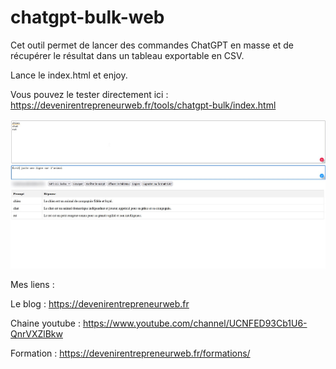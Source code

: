# chatgpt-bulk-web
Cet outil permet de lancer des commandes ChatGPT en masse et de récupérer le résultat dans un tableau exportable en CSV.

Lance le index.html et enjoy.

Vous pouvez le tester directement ici : https://devenirentrepreneurweb.fr/tools/chatgpt-bulk/index.html

![Screenshot](screenshot.jpg)


Mes liens :

Le blog : https://devenirentrepreneurweb.fr

Chaine youtube : https://www.youtube.com/channel/UCNFED93Cb1U6-QnrVXZlBkw

Formation : https://devenirentrepreneurweb.fr/formations/
